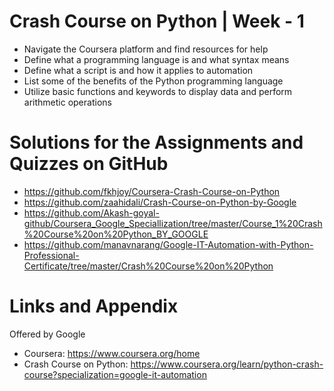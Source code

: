 
# Crash Course on Python | Week - 1

* Navigate the Coursera platform and find resources for help
* Define what a programming language is and what syntax means
* Define what a script is and how it applies to automation
* List some of the benefits of the Python programming language
* Utilize basic functions and keywords to display data and perform arithmetic operations

Solutions for the Assignments and Quizzes on GitHub 
========================================================
- https://github.com/fkhjoy/Coursera-Crash-Course-on-Python
- https://github.com/zaahidali/Crash-Course-on-Python-by-Google
- https://github.com/Akash-goyal-github/Coursera_Google_Speciallization/tree/master/Course_1%20Crash%20Course%20on%20Python_BY_GOOGLE
- https://github.com/manavnarang/Google-IT-Automation-with-Python-Professional-Certificate/tree/master/Crash%20Course%20on%20Python

Links and Appendix
========================================================
Offered by Google

- Coursera: https://www.coursera.org/home
- Crash Course on Python: https://www.coursera.org/learn/python-crash-course?specialization=google-it-automation

